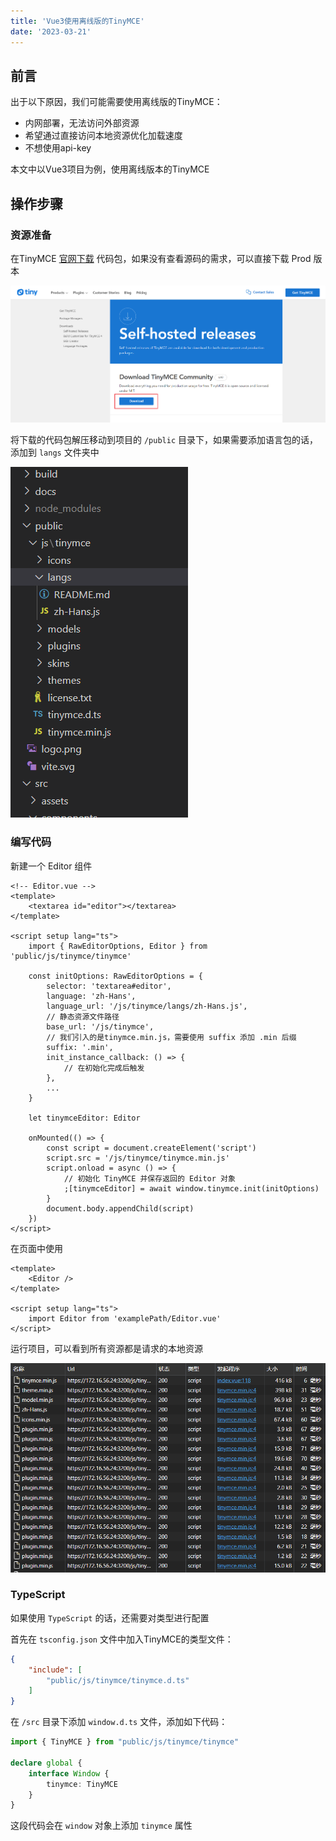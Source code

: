 ```yaml
---
title: 'Vue3使用离线版的TinyMCE'
date: '2023-03-21'
---
```


## 前言

出于以下原因，我们可能需要使用离线版的TinyMCE：

 - 内网部署，无法访问外部资源
 - 希望通过直接访问本地资源优化加载速度
 - 不想使用api-key

本文中以Vue3项目为例，使用离线版本的TinyMCE

## 操作步骤

### 资源准备

在TinyMCE [官网下载](https://www.tiny.cloud/get-tiny/self-hosted/) 代码包，如果没有查看源码的需求，可以直接下载 Prod 版本

![image-20230321171526780](./assets/image-20230321171526780.png)

将下载的代码包解压移动到项目的 `/public` 目录下，如果需要添加语言包的话，添加到 `langs` 文件夹中

![image-20230321175710412](./assets/image-20230321175710412.png)

### 编写代码

新建一个 Editor 组件

```vue
<!-- Editor.vue -->
<template>
    <textarea id="editor"></textarea>
</template>

<script setup lang="ts">
    import { RawEditorOptions, Editor } from 'public/js/tinymce/tinymce'

    const initOptions: RawEditorOptions = {
        selector: 'textarea#editor',
        language: 'zh-Hans',
        language_url: '/js/tinymce/langs/zh-Hans.js',
        // 静态资源文件路径
        base_url: '/js/tinymce',
        // 我们引入的是tinymce.min.js，需要使用 suffix 添加 .min 后缀
        suffix: '.min',
        init_instance_callback: () => {
            // 在初始化完成后触发
        },
        ...
    }

    let tinymceEditor: Editor

    onMounted(() => {
        const script = document.createElement('script')
        script.src = '/js/tinymce/tinymce.min.js'
        script.onload = async () => {
            // 初始化 TinyMCE 并保存返回的 Editor 对象
            ;[tinymceEditor] = await window.tinymce.init(initOptions)
        }
        document.body.appendChild(script)
    })
</script>
```

在页面中使用

```vue
<template>
	<Editor />
</template>

<script setup lang="ts">
	import Editor from 'examplePath/Editor.vue'
</script>
```

运行项目，可以看到所有资源都是请求的本地资源

![image-20230321181804079](./assets/image-20230321181804079.png)

### TypeScript

如果使用 `TypeScript` 的话，还需要对类型进行配置

首先在 `tsconfig.json` 文件中加入TinyMCE的类型文件：

```json
{
    "include": [
        "public/js/tinymce/tinymce.d.ts"
    ]
}
```

在 `/src` 目录下添加 `window.d.ts` 文件，添加如下代码：

```typescript
import { TinyMCE } from "public/js/tinymce/tinymce"

declare global {
    interface Window {
        tinymce: TinyMCE
    }
}
```

这段代码会在 `window` 对象上添加 `tinymce` 属性
